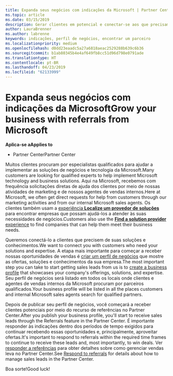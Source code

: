 ```yaml
---
title: Expanda seus negócios com indicações da Microsoft | Partner Center
ms.topic: article
ms.date: 03/15/2019
description: Gerar clientes em potencial e conectar-se aos que precisam de ajuda para implementar produtos e soluções da Microsoft.
author: LauraBrenner
ms.author: labrenne
keywords: indicações, perfil de negócios, encontrar um parceiro
ms.localizationpriority: medium
ms.openlocfilehash: d0dd23eaadc5a27a6818aeac2529288b639c6b36
ms.sourcegitcommit: b1ab80345b4e4af649fb8cc51d96d798e0791ade
ms.translationtype: HT
ms.contentlocale: pt-BR
ms.lasthandoff: 04/23/2019
ms.locfileid: "62133999"
---
```

<!-- FWLink:  https://go.microsoft.com/fwlink/?linkid=849775 (top of page) -->

# <a name="grow-your-business-with-referrals-from-microsoft"></a><span data-ttu-id="2c8c6-104">Expanda seus negócios com indicações da Microsoft</span><span class="sxs-lookup"><span data-stu-id="2c8c6-104">Grow your business with referrals from Microsoft</span></span>

<span data-ttu-id="2c8c6-105">**Aplica-se a**</span><span class="sxs-lookup"><span data-stu-id="2c8c6-105">**Applies to**</span></span>

-  <span data-ttu-id="2c8c6-106">Partner Center</span><span class="sxs-lookup"><span data-stu-id="2c8c6-106">Partner Center</span></span>

<span data-ttu-id="2c8c6-107">Muitos clientes procuram por especialistas qualificados para ajudar a implementar as soluções de negócios e tecnologia da Microsoft.</span><span class="sxs-lookup"><span data-stu-id="2c8c6-107">Many customers are looking for qualified experts to help implement Microsoft technology and business solutions.</span></span> <span data-ttu-id="2c8c6-108">Aqui na Microsoft, recebemos com frequência solicitações diretas de ajuda dos clientes por meio de nossas atividades de marketing e de nossos agentes de vendas internos.</span><span class="sxs-lookup"><span data-stu-id="2c8c6-108">Here at Microsoft, we often get direct requests for help from customers through our marketing activities and from our internal Microsoft sales agents.</span></span> <span data-ttu-id="2c8c6-109">Os clientes também usam a [experiência **Localize um provedor de soluções**](https://www.microsoft.com/solution-providers/search) para encontrar empresas que possam ajudá-los a atender às suas necessidades de negócios.</span><span class="sxs-lookup"><span data-stu-id="2c8c6-109">Customers also use the [**Find a solution provider** experience](https://www.microsoft.com/solution-providers/search) to find companies that can help them meet their business needs.</span></span> 

<span data-ttu-id="2c8c6-110">Queremos conectá-lo a clientes que precisem de suas soluções e conhecimentos.</span><span class="sxs-lookup"><span data-stu-id="2c8c6-110">We want to connect you with customers who need your solutions and expertise.</span></span> <span data-ttu-id="2c8c6-111">A etapa mais importante para começar a receber nossas oportunidades de vendas é [criar um perfil de negócios](create-a-marketing-profile.md) que mostre as ofertas, soluções e conhecimentos da sua empresa.</span><span class="sxs-lookup"><span data-stu-id="2c8c6-111">The most important step you can take to start getting sales leads from us is to [create a business profile](create-a-marketing-profile.md) that showcases your company's offerings, solutions, and expertise.</span></span> <span data-ttu-id="2c8c6-112">Seu perfil de negócios será listado em todos os locais onde clientes e agentes de vendas internos da Microsoft procuram por parceiros qualificados.</span><span class="sxs-lookup"><span data-stu-id="2c8c6-112">Your business profile will be listed in all the places customers and internal Microsoft sales agents search for qualified partners.</span></span> 

 <span data-ttu-id="2c8c6-113">Depois de publicar seu perfil de negócios, você começará a receber clientes potenciais por meio do recurso de referências no Partner Center.</span><span class="sxs-lookup"><span data-stu-id="2c8c6-113">After you publish your business profile, you'll start to receive sales leads through the Referrals feature in the Partner Center.</span></span> <span data-ttu-id="2c8c6-114">É importante responder às indicações dentro dos períodos de tempo exigidos para continuar recebendo essas oportunidades e, principalmente, aproveitar ofertas.</span><span class="sxs-lookup"><span data-stu-id="2c8c6-114">It's important to respond to referrals within the required time frames to continue to receive these leads and, most importantly, to win deals.</span></span> <span data-ttu-id="2c8c6-115">Ver [responder a referências](responding-to-referrals.md) para obter detalhes sobre como gerenciar vendas leva no Partner Center.</span><span class="sxs-lookup"><span data-stu-id="2c8c6-115">See [Respond to referrals](responding-to-referrals.md) for details about how to manage sales leads in the Partner Center.</span></span>  

<span data-ttu-id="2c8c6-116">Boa sorte!</span><span class="sxs-lookup"><span data-stu-id="2c8c6-116">Good luck!</span></span>

<!-- 
*  [Analyze your business profile](analyze-your-marketing-profile.md) Regularly review and optimize your business profile to make sure you’re getting in front of your target customers.
-->
